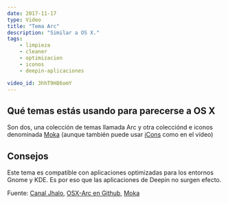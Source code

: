 ```yaml
---
date: 2017-11-17
type: Video
title: "Tema Arc"
description: "Similar a OS X."
tags:
    - limpieza
    - cleaner
    - optimizacion
    - iconos
    - deepin-aplicaciones

video_id: 3hhT9H86omY
---
```


## Qué temas estás usando para parecerse a OS X

Son dos, una colección de temas llamada Arc y otra colecciónd e iconos denominada [Moka](https://snwh.org/moka/download) (aunque también puede usar [iCons](https://www.gnome-look.org/p/1102582/) como en el vídeo)

## Consejos

Este tema es compatible con aplicaciones optimizadas para los entornos Gnome y KDE. Es por eso que las aplicaciones de Deepin no surgen efecto.


Fuente: [Canal Jhalo](https://www.youtube.com/watch?v=3hhT9H86omY), [OSX-Arc en Github](https://github.com/LinxGem33/OSX-Arc-Darker), [Moka](https://github.com/snwh/moka-icon-theme)
